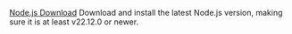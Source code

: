[Node.js Download](https://nodejs.org/en/download)
Download and install the latest Node.js version, making sure it is at least v22.12.0 or newer.